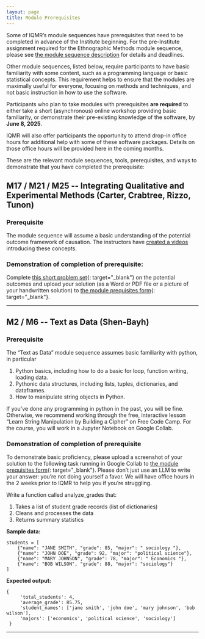 ```yaml
---
layout: page
title: Module Prerequisites
---
```



Some of IQMR’s module sequences have prerequisites that need to be completed in advance of the Institute beginning. For the pre-Institute assignment required for the Ethnographic Methods module sequence, please see [the module sequence description](/modules/ethnography#preparation-required) for details and deadlines.

Other module sequences, listed below, require participants to have basic familiarity with some content, such as a programming language or basic statistical concepts. This requirement helps to ensure that the modules are maximally useful for everyone, focusing on methods and techniques, and not basic instruction in how to use the software.

Participants who plan to take modules with prerequisites **are required** to either take a short (asynchronous) online workshop providing basic familiarity, or demonstrate their pre-existing knowledge of the software, by **June 8, 2025**.

IQMR will also offer participants the opportunity to attend drop-in office hours for additional help with some of these software packages. Details on those office hours will be provided here in the coming months.

These are the relevant module sequences, tools, prerequisites, and ways to demonstrate that you have completed the prerequisite:

## M17 / M21 / M25 -- Integrating Qualitative and Experimental Methods (Carter, Crabtree, Rizzo, Tunon)

### Prerequisite 
The module sequence will assume a basic understanding of the potential outcome framework of causation. The instructors have <a href="https://www.dropbox.com/scl/fi/5h1rk32m304n1d2g2o0vz/potential_outcomes.mp4?rlkey=m4n1nwpwgc6kjw10adx4fhcpc&st=k2l7kl1v&dl=0" target="_blank">created a videos</a> introducing these concepts.

### Demonstration of completion of prerequisite: 
Complete [this short problem set](/assets/documents/potential_outcomes_pset.pdf){: target="_blank"} on the potential outcomes and upload your solution (as a Word or PDF file or a picture of your handwritten solution) to [the module prequisites form](https://syracuseuniversity.qualtrics.com/jfe/form/SV_0MJlWiOmAowyjpY){: target="_blank"}.

---- 

## M2 / M6 -- Text as Data (Shen-Bayh)

### Prerequisite 
    
The “Text as Data” module sequence assumes basic familiarity with python, in particular
1.	Python basics, including how to do a basic for loop, function writing, loading data.
2.	Pythonic data structures, including lists, tuples, dictionaries, and dataframes.
3.	How to manipulate string objects in Python.

If you’ve done any programming in python in the past, you will be fine. Otherwise, we recommend working through the free, interactive lesson  “Learn String Manipulation by Building a Cipher” on Free Code Camp. For the course, you will work in a Jupyter Notebook on Google Collab. 


### Demonstration of completion of prerequisite
To demonstrate basic proficiency, please upload a screenshot of your solution to the following task running in Google Collab to [the module prequisites form](https://syracuseuniversity.qualtrics.com/jfe/form/SV_0MJlWiOmAowyjpY){: target="_blank"}. Please don’t just use an LLM to write your answer: you’re not doing yourself a favor. We will have office hours in the 2 weeks prior to IQMR to help you if you’re struggling.


Write a function called analyze_grades that:
1. Takes a list of student grade records (list of dictionaries)
2. Cleans and processes the data
3. Returns summary statistics
    
**Sample data:**

    students = [
        {"name": "JANE SMITH", "grade": 85, "major": " sociology "},
        {"name": "JOHN DOE", "grade": 92, "major": "political science"},
        {"name": "MARY JOHNSON", "grade": 78, "major": " Economics "},
        {"name": "BOB WILSON", "grade": 88, "major": "sociology"}
    ]
    

**Expected output:**
    
    {
         'total_students': 4,
         'average_grade': 85.75,
         'student_names': ['jane smith', 'john doe', 'mary johnson', 'bob wilson'],
         'majors': ['economics', 'political science', 'sociology']
     }
    

----


